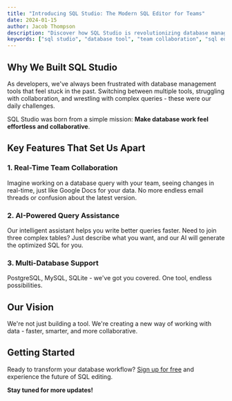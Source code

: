 ```yaml
---
title: "Introducing SQL Studio: The Modern SQL Editor for Teams"
date: 2024-01-15
author: Jacob Thompson
description: "Discover how SQL Studio is revolutionizing database management with real-time collaboration, AI assistance, and multi-database support."
keywords: ["sql studio", "database tool", "team collaboration", "sql editor"]
---
```


## Why We Built SQL Studio

As developers, we've always been frustrated with database management tools that feel stuck in the past. Switching between multiple tools, struggling with collaboration, and wrestling with complex queries - these were our daily challenges.

SQL Studio was born from a simple mission: **Make database work feel effortless and collaborative**.

## Key Features That Set Us Apart

### 1. Real-Time Team Collaboration
Imagine working on a database query with your team, seeing changes in real-time, just like Google Docs for your data. No more endless email threads or confusion about the latest version.

### 2. AI-Powered Query Assistance
Our intelligent assistant helps you write better queries faster. Need to join three complex tables? Just describe what you want, and our AI will generate the optimized SQL for you.

### 3. Multi-Database Support
PostgreSQL, MySQL, SQLite - we've got you covered. One tool, endless possibilities.

## Our Vision

We're not just building a tool. We're creating a new way of working with data - faster, smarter, and more collaborative.

## Getting Started

Ready to transform your database workflow? [Sign up for free](/signup) and experience the future of SQL editing.

**Stay tuned for more updates!**